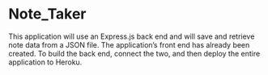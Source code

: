# Note_Taker
This application will use an Express.js back end and will save and retrieve note data from a JSON file.  The application’s front end has already been created. To build the back end, connect the two, and then deploy the entire application to Heroku.
